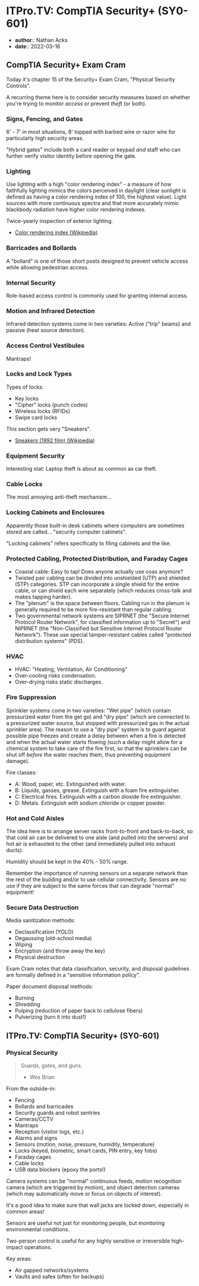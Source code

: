 # ITPro.TV: CompTIA Security+ (SY0-601)

* **author**:: Nathan Acks
* **date**:: 2022-03-16

## CompTIA Security+ Exam Cram

Today it's chapter 15 of the Security+ Exam Cram, "Physical Security Controls".

A recurring theme here is to consider security measures based on whether you're trying to monitor *access* or prevent *theft* (or both).

### Signs, Fencing, and Gates

6' - 7' in most situations, 8' topped with barbed wire or razor wire for particularly high security areas.

"Hybrid gates" include both a card reader or keypad *and* staff who can further verify visitor identity before opening the gate.

### Lighting

Use lighting with a high "color rendering index" - a measure of how faithfully lighting mimics the colors perceived in daylight (clear sunlight is defined as having a color rendering index of 100, the highest value). Light sources with more continuous spectra and that more accurately mimic blackbody radiation have higher color rendering indexes.

Twice-yearly inspection of exterior lighting.

* [Color rendering index (Wikipedia)](https://en.wikipedia.org/wiki/Color_rendering_index)

### Barricades and Bollards

A "bollard" is one of those short posts designed to prevent vehicle access while allowing pedestrian access.

### Internal Security

Role-based access control is commonly used for granting internal access.

### Motion and Infrared Detection

Infrared detection systems come in two varieties: Active ("trip" beams) and passive (heat source detection).

### Access Control Vestibules

Mantraps!

### Locks and Lock Types

Types of locks:

* Key locks
* "Cipher" locks (punch codes)
* Wireless locks (RFIDs)
* Swipe card locks

This section gets very "Sneakers".

* [Sneakers (1992 film) (Wikipedia)](https://en.wikipedia.org/wiki/Sneakers_%281992_film%29)

### Equipment Security

Interesting stat: Laptop theft is about as common as car theft.

### Cable Locks

The most annoying anti-theft mechanism…

### Locking Cabinets and Enclosures

Apparently those built-in desk cabinets where computers are sometimes stored are called… "security computer cabinets".

"Locking cabinets" refers specifically to filing cabinets and the like.

### Protected Cabling, Protected Distribution, and Faraday Cages

* Coaxial cable: Easy to tap! Does anyone actually use coax anymore?
* Twisted pair cabling can be divided into unshielded (UTP) and shielded (STP) categories. STP can incorporate a single shield for the entire cable, or can shield each wire separately (which reduces cross-talk and makes tapping harder).
* The "plenum" is the space between floors. Cabling run in the plenum is generally required to be more fire-resistant than regular cabling.
* Two governmental network systems are SIPRNET (the "Secure Internet Protocol Router Network", for classified information up to "Secret") and NIPRNET (the "Non-Classified but Sensitive Internet Protocol Router Network"). These use special tamper-resistant cables called "protected distribution systems" (PDS).

### HVAC

* HVAC: "Heating, Ventilation, Air Conditioning"
* Over-cooling risks condensation.
* Over-drying risks static discharges.

### Fire Suppression

Sprinkler systems come in two varieties: "Wet pipe" (which contain pressurized water from the get go) and "dry pipe" (which are connected to a pressurized water source, but stopped with pressurized gas in the actual sprinkler area). The reason to use a "dry pipe" system is to guard against possible pipe freezes and create a delay between when a fire is detected and when the actual water starts flowing (such a delay might allow for a chemical system to take care of the fire first, so that the sprinklers can be shut off *before* the water reaches them, thus preventing equipment damage).

Fire classes:

* A: Wood, paper, etc. Extinguished with water.
* B: Liquids, gasses, grease. Extinguish with a foam fire extinguisher.
* C: Electrical fires. Extinguish with a carbon dioxide fire extinguisher.
* D: Metals. Extinguish with sodium chloride or copper powder.

### Hot and Cold Aisles

The idea here is to arrange server racks front-to-front and back-to-back, so that cold air can be delivered to one aisle (and pulled into the servers) and hot air is exhausted to the other (and immediately pulled into exhaust ducts).

Humidity should be kept in the 40% - 50% range.

Remember the importance of running sensors on a separate network than the rest of the building and/or to use cellular connectivity. Sensors are no use if they are subject to the same forces that can degrade "normal" equipment!

### Secure Data Destruction

Media sanitization methods:

* Declassification (YOLO)
* Degaussing (old-school media)
* Wiping
* Encryption (and throw away the key)
* Physical destruction

Exam Cram notes that data classification, security, and disposal guidelines are formally defined in a "sensitive information policy".

Paper document disposal methods:

* Burning
* Shredding
* Pulping (reduction of paper back to cellulose fibers)
* Pulverizing (turn it into dust!)

## ITPro.TV: CompTIA Security+ (SY0-601)

### Physical Security

> Guards, gates, and guns.
> 
> - Wes Brian

From the outside-in:

* Fencing
* Bollards and barricades
* Security guards and robot sentries
* Cameras/CCTV
* Mantraps
* Reception (visitor logs, etc.)
* Alarms and signs
* Sensors (motion, noise, pressure, humidity, temperature)
* Locks (keyed, biometric, smart cards, PIN entry, key fobs)
* Faraday cages
* Cable locks
* USB data blockers (epoxy the ports!)

Camera systems can be "normal" continuous feeds, motion recognition camera (which are triggered by motion), and object detection cameras (which may automatically move or focus on objects of interest).

It's a good idea to make sure that wall jacks are locked down, especially in common areas!

Sensors are useful not just for monitoring people, but monitoring environmental conditions.

Two-person control is useful for any highly sensitive or irreversible high-impact operations.

Key areas:

* Air gapped networks/systems
* Vaults and safes (often for backups)

